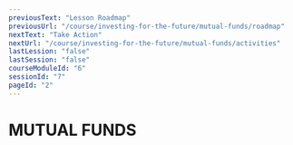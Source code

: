 ```yaml
---
previousText: "Lesson Roadmap"
previousUrl: "/course/investing-for-the-future/mutual-funds/roadmap"
nextText: "Take Action"
nextUrl: "/course/investing-for-the-future/mutual-funds/activities"
lastLession: "false"
lastSession: "false"
courseModuleId: "6"
sessionId: "7"
pageId: "2"
---
```



# MUTUAL FUNDS

<sparkle-youtube src="https://www.youtube.com/watch?v=8I7hEKKw7qM"></sparkle-youtube>

